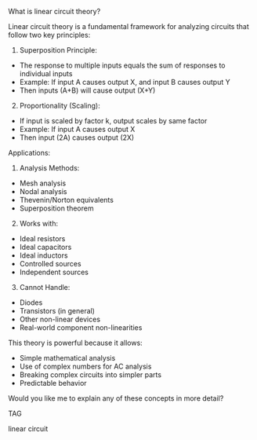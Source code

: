 What is linear circuit theory?

Linear circuit theory is a fundamental framework for analyzing circuits that follow two key principles:

1. Superposition Principle:

- The response to multiple inputs equals the sum of responses to individual inputs
- Example: If input A causes output X, and input B causes output Y
- Then inputs (A+B) will cause output (X+Y)

2. Proportionality (Scaling):

- If input is scaled by factor k, output scales by same factor
- Example: If input A causes output X
- Then input (2A) causes output (2X)

Applications:

1. Analysis Methods:
- Mesh analysis
- Nodal analysis
- Thevenin/Norton equivalents
- Superposition theorem

2. Works with:

- Ideal resistors
- Ideal capacitors
- Ideal inductors
- Controlled sources
- Independent sources

3. Cannot Handle:

- Diodes
- Transistors (in general)
- Other non-linear devices
- Real-world component non-linearities

This theory is powerful because it allows:

- Simple mathematical analysis
- Use of complex numbers for AC analysis
- Breaking complex circuits into simpler parts
- Predictable behavior

Would you like me to explain any of these concepts in more detail?

TAG

linear circuit
